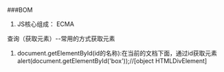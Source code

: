 ###BOM
1. JS核心组成：
ECMA


查询（获取元素）--常用的方式获取元素
1. document.getElementById(id的名称):在当前的文档下面，通过id获取元素
alert(document.getElementById('box'));//[object HTMLDivElement]